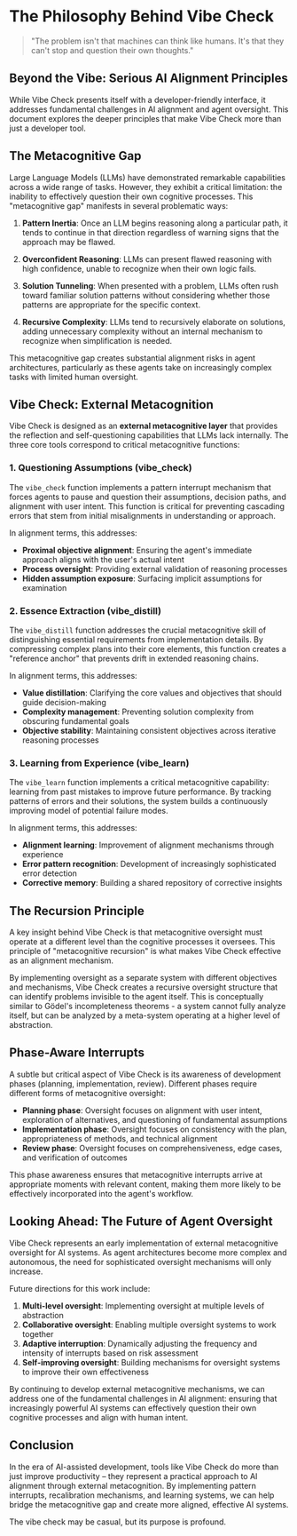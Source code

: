 # The Philosophy Behind Vibe Check

> "The problem isn't that machines can think like humans. It's that they can't stop and question their own thoughts." 

## Beyond the Vibe: Serious AI Alignment Principles

While Vibe Check presents itself with a developer-friendly interface, it addresses fundamental challenges in AI alignment and agent oversight. This document explores the deeper principles that make Vibe Check more than just a developer tool.

## The Metacognitive Gap

Large Language Models (LLMs) have demonstrated remarkable capabilities across a wide range of tasks. However, they exhibit a critical limitation: the inability to effectively question their own cognitive processes. This "metacognitive gap" manifests in several problematic ways:

1. **Pattern Inertia**: Once an LLM begins reasoning along a particular path, it tends to continue in that direction regardless of warning signs that the approach may be flawed.

2. **Overconfident Reasoning**: LLMs can present flawed reasoning with high confidence, unable to recognize when their own logic fails.

3. **Solution Tunneling**: When presented with a problem, LLMs often rush toward familiar solution patterns without considering whether those patterns are appropriate for the specific context.

4. **Recursive Complexity**: LLMs tend to recursively elaborate on solutions, adding unnecessary complexity without an internal mechanism to recognize when simplification is needed.

This metacognitive gap creates substantial alignment risks in agent architectures, particularly as these agents take on increasingly complex tasks with limited human oversight.

## Vibe Check: External Metacognition

Vibe Check is designed as an **external metacognitive layer** that provides the reflection and self-questioning capabilities that LLMs lack internally. The three core tools correspond to critical metacognitive functions:

### 1. Questioning Assumptions (vibe_check)

The `vibe_check` function implements a pattern interrupt mechanism that forces agents to pause and question their assumptions, decision paths, and alignment with user intent. This function is critical for preventing cascading errors that stem from initial misalignments in understanding or approach.

In alignment terms, this addresses:
- **Proximal objective alignment**: Ensuring the agent's immediate approach aligns with the user's actual intent
- **Process oversight**: Providing external validation of reasoning processes
- **Hidden assumption exposure**: Surfacing implicit assumptions for examination

### 2. Essence Extraction (vibe_distill)

The `vibe_distill` function addresses the crucial metacognitive skill of distinguishing essential requirements from implementation details. By compressing complex plans into their core elements, this function creates a "reference anchor" that prevents drift in extended reasoning chains.

In alignment terms, this addresses:
- **Value distillation**: Clarifying the core values and objectives that should guide decision-making
- **Complexity management**: Preventing solution complexity from obscuring fundamental goals
- **Objective stability**: Maintaining consistent objectives across iterative reasoning processes

### 3. Learning from Experience (vibe_learn)

The `vibe_learn` function implements a critical metacognitive capability: learning from past mistakes to improve future performance. By tracking patterns of errors and their solutions, the system builds a continuously improving model of potential failure modes.

In alignment terms, this addresses:
- **Alignment learning**: Improvement of alignment mechanisms through experience
- **Error pattern recognition**: Development of increasingly sophisticated error detection
- **Corrective memory**: Building a shared repository of corrective insights

## The Recursion Principle

A key insight behind Vibe Check is that metacognitive oversight must operate at a different level than the cognitive processes it oversees. This principle of "metacognitive recursion" is what makes Vibe Check effective as an alignment mechanism.

By implementing oversight as a separate system with different objectives and mechanisms, Vibe Check creates a recursive oversight structure that can identify problems invisible to the agent itself. This is conceptually similar to Gödel's incompleteness theorems - a system cannot fully analyze itself, but can be analyzed by a meta-system operating at a higher level of abstraction.

## Phase-Aware Interrupts

A subtle but critical aspect of Vibe Check is its awareness of development phases (planning, implementation, review). Different phases require different forms of metacognitive oversight:

- **Planning phase**: Oversight focuses on alignment with user intent, exploration of alternatives, and questioning of fundamental assumptions
- **Implementation phase**: Oversight focuses on consistency with the plan, appropriateness of methods, and technical alignment
- **Review phase**: Oversight focuses on comprehensiveness, edge cases, and verification of outcomes

This phase awareness ensures that metacognitive interrupts arrive at appropriate moments with relevant content, making them more likely to be effectively incorporated into the agent's workflow.

## Looking Ahead: The Future of Agent Oversight

Vibe Check represents an early implementation of external metacognitive oversight for AI systems. As agent architectures become more complex and autonomous, the need for sophisticated oversight mechanisms will only increase.

Future directions for this work include:

1. **Multi-level oversight**: Implementing oversight at multiple levels of abstraction
2. **Collaborative oversight**: Enabling multiple oversight systems to work together
3. **Adaptive interruption**: Dynamically adjusting the frequency and intensity of interrupts based on risk assessment
4. **Self-improving oversight**: Building mechanisms for oversight systems to improve their own effectiveness

By continuing to develop external metacognitive mechanisms, we can address one of the fundamental challenges in AI alignment: ensuring that increasingly powerful AI systems can effectively question their own cognitive processes and align with human intent.

## Conclusion

In the era of AI-assisted development, tools like Vibe Check do more than just improve productivity – they represent a practical approach to AI alignment through external metacognition. By implementing pattern interrupts, recalibration mechanisms, and learning systems, we can help bridge the metacognitive gap and create more aligned, effective AI systems.

The vibe check may be casual, but its purpose is profound.